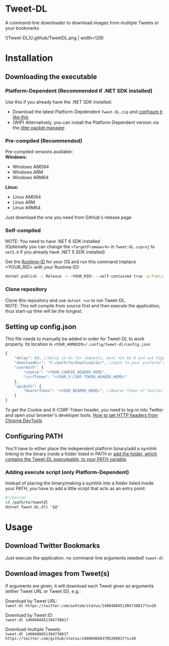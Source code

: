 # Tweet-DL
A command-line downloader to download images from multiple Tweets or your bookmarks

![Tweet-DL](/.github/TweetDL.png | width=128)

# Installation
## Downloading the executable
### Platform-Dependent (Recommended if .NET SDK installed)
Use this if you already have the .NET SDK installed:
* Download the latest Platform-Depdendent `Tweet-DL.zip` and [configure it like this](#adding-execute-script-only-platform-dependent)
* (WIP) Alternatively, you can install the Platform-Dependent version via the [jitter packet manager](https://github.com/Stridsvagn69420/jitter).

### Pre-compiled (Recommended)
Pre-compiled versions available:  
__Windows:__
* Windows AMD64
* Windows ARM
* Windows ARM64

__Linux:__
* Linux AMD64
* Linux ARM
* Linux ARM64

Just download the one you need from GitHub's release page

### Self-compiled
NOTE: You need to have .NET 6 SDK installed  
(Optionally you can change the `<TargetFramework>` in `Tweet-DL.csproj` to `net5.0` if you already have .NET 5 SDK installed)

Get the [Runtime-ID](https://docs.microsoft.com/en-us/dotnet/core/rid-catalog) for your OS and run this command (replace <YOUR_RID> with your Runtime ID):
```sh
dotnet publish -c Release -r <YOUR_RID> --self-contained true -p:PublishSingleFile=true -p:IncludeAllContentForSelfExtract=true -p:PublishTrimmed=True -p:TrimMode=CopyUsed
```

### Clone repository
Clone this repository and use `dotnet run` to run Tweet-DL.  
NOTE: This will compile from source first and then execute the application, thus start-up time will be the longest.

## Setting up config.json
This file needs to manually be added in order for Tweet-DL to work properly. Its location is `<YOUR_HOMEDIR>/.config/tweet-dl/config.json`
```js
{
	"delay": 69, //delay in ms for requests, must not be 0 and set higher if download fails
	"downloadDir": "C:/path/to/download/dir", //path to your prefered download folder
	"userAuth": {
		"cookie": "<YOUR_COOKIE_HEADER_HERE",
		"csrfToken": "<YOUR_X-CSRF-TOKEN_HEADER_HERE>"
	},
	"apiAuth": {
		"bearerToken": "<YOUR_BEARER_HERE>", //Bearer Token of Twitter API Application
	}
}
```
To get the Cookie and X-CSRF-Token header, you need to log-in into Twitter and open your browser's developer tools.
[How to get HTTP headers from Chrome DevTools](https://stackoverflow.com/questions/4423061/how-can-i-view-http-headers-in-google-chrome)

## Configuring PATH
You'll have to either place the independent platform binary/add a symlink linking to the binary inside a folder listed in PATH or [add the folder, which contains the Tweet-DL executeable, to your PATH variable](https://gist.github.com/nex3/c395b2f8fd4b02068be37c961301caa7).

### Adding execute script (only Platform-Dependent)
Instead of placing the binary/making a symlink into a folder listed inside your PATH, you have to add a little script that acts as an entry point:
```sh
#!/bin/sh
cd /path/to/tweetdl
dotnet Tweet-DL.dll "$@"
```

# Usage
## Download Twitter Bookmarks
Just execute the application, no command-line arguments needed!
`tweet-dl`

## Download images from Tweet(s)
If arguments are given, it will download each Tweet given as arguments (either Tweet URL or Tweet ID), e.g.:

Download by Tweet URL:  
`tweet-dl https://twitter.com/ashtom/status/1460488451304738817?s=20`

Download by Tweet ID:  
`tweet-dl 1460488451304738817`

Download multiple Tweets:  
`tweet-dl 1460488451304738817 https://twitter.com/github/status/1460696683705208837?s=20`

